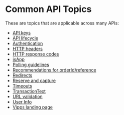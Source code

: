 <!-- START_METADATA
---
sidebar_label: "Common API topics"
sidebar_position: 50
hide_table_of_contents: true
pagination_next: null
pagination_prev: null
---
END_METADATA -->

# Common API Topics

These are topics that are applicable across many APIs:

* [API keys](api-keys.md)
* [API lifecycle](api-lifecycle.md)
* [Authentication](authentication.md)
* [HTTP headers](http-headers.md)
* [HTTP response codes](http-response-codes.md)
* [isApp](isApp.md)
* [Polling guidelines](polling-guidelines.md)
* [Recommendations for orderId/reference](orderid.md)
* [Redirects](redirects.md)
* [Reserve and capture](reserve-and-capture.md)
* [Timeouts](timeouts.md)
* [TransactionText](transactiontext.md)
* [URL validation](url-validation.md)
* [User Info](userinfo.md)
* [Vipps landing page](vipps-landing-page.md)

